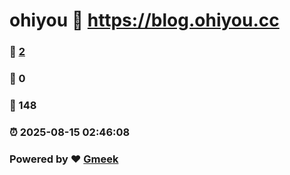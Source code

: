 # ohiyou :link: https://blog.ohiyou.cc 
### :page_facing_up: [2](https://blog.ohiyou.cc/tag.html) 
### :speech_balloon: 0 
### :hibiscus: 148 
### :alarm_clock: 2025-08-15 02:46:08 
### Powered by :heart: [Gmeek](https://github.com/Meekdai/Gmeek)
